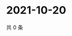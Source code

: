 # 2021-10-20

共 0 条

<!-- BEGIN WEIBO -->
<!-- 最后更新时间 Wed Oct 20 2021 06:10:48 GMT+0800 (China Standard Time) -->

<!-- END WEIBO -->
